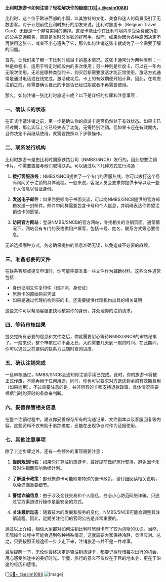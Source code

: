 **比利时旅游卡如何注销？轻松解决你的疑惑[[TG💪+ @esim1088](https://t.me/s/esim1088)]**

比利时，这个位于欧洲西部的小国，以其独特的文化、美食和迷人的风景吸引了无数游客。对于计划前往比利时旅行的朋友来说，比利时旅游卡（Belgium Travel Card）无疑是一个非常实用的选择。这张卡能让你在比利时境内享受免费或折扣的公共交通服务，简直是省时又省钱的好帮手。然而，如果你因为各种原因决定不再使用这张卡，或者不小心遗失了它，那么如何注销这张卡就成为了一个需要了解的问题。

首先，让我们来了解一下比利时旅游卡的基本情况。这张卡通常分为两种类型：一种是单程卡，适用于特定时间段内的多次使用；另一种则是年度卡，可以在一年内无限次使用。无论是哪种类型的卡，购买后都需要激活才能正常使用。激活方式通常是通过电话或在线完成，激活成功后，卡上的有效期便开始计算。因此，在考虑注销之前，你需要确认自己的卡是否已经过期或者不再需要使用。

那么，如何注销一张比利时旅游卡呢？以下是详细的步骤和注意事项：

### 一、确认卡的状态

在正式申请注销之前，第一步是确认你的旅游卡是否仍然处于有效状态。如果卡已经过期，那么实际上它已经失去了功能，无需特别注销。但如果卡还在有效期内，且你决定不再继续使用，就需要按照以下步骤操作。

### 二、联系发行机构

比利时旅游卡是由比利时国家铁路公司（NMBS/SNCB）发行的，因此想要注销卡片，你需要直接与他们取得联系。可以通过以下几种方式进行沟通：

1. **拨打客服热线**：NMBS/SNCB提供了一个专门的客服热线，你可以拨打这个号码询问关于注销的具体流程。一般来说，客服人员会要求你提供卡号以及一些个人信息以验证身份。

2. **发送电子邮件**：如果你更倾向于书面交流，可以向NMBS/SNCB提供的官方邮箱发送一封邮件。邮件中同样需要包含卡号和个人信息，并明确表达你希望注销该卡的愿望。

3. **访问官方网站**：登录NMBS/SNCB的官方网站，寻找相关的注销页面。通常情况下，网站会有专门的表格供用户填写，包括卡号、姓名、联系方式等必要信息。

无论选择哪种方式，务必确保提供的信息准确无误，以免造成不必要的麻烦。

### 三、准备必要的文件

在联系客服或提交申请时，你可能需要准备一些文件作为辅助材料。这些文件通常包括：

- 身份证明文件复印件（如护照、身份证）
- 旅游卡的原始购买凭证
- 如果是通过代理机构购买的卡，还需要提供代理机构出具的相关证明

这些文件可以帮助客服更快地核实你的身份，并处理你的注销请求。

### 四、等待审核结果

提交完所有必要的信息和文件之后，你就需要耐心等待NMBS/SNCB的审核结果了。一般来说，整个审核过程不会太长，大约需要几天到一周的时间。在此期间，你可以通过之前提供的联系方式随时查询进度。

### 五、确认注销完成

一旦审核通过，NMBS/SNCB会通知你注销手续已完成。此时，你的旅游卡将被正式作废，不能再用于任何用途。同时，你也可以要求对方退还剩余的有效期费用（如果适用）。不过需要注意的是，并非所有的卡都支持退款政策，具体情况需要根据当时购买时的条款来判断。

### 六、妥善保管相关信息

在整个注销过程中，建议你妥善保存所有的沟通记录、文件副本以及客服回复等内容。这些资料不仅有助于追踪进度，还能在出现争议时作为证据使用。

### 七、其他注意事项

除了上述步骤之外，还有一些额外的事项需要注意：

1. **提前规划行程**：如果你打算注销旅游卡，最好提前做好旅行安排，避免因卡未及时注销而影响后续计划。
   
2. **了解退卡政策**：部分旅游卡可能附带特殊的退卡政策，请仔细阅读相关说明，以免遗漏重要细节。

3. **警惕诈骗信息**：由于涉及金钱交易和个人隐私，务必小心防范网络诈骗。只通过官方渠道进行操作是最安全的方式。

4. **关注最新动态**：随着技术的发展和服务的变化，NMBS/SNCB可能会调整其注销流程。因此，定期关注他们的官网公告是非常重要的。

通过以上介绍，相信大家都对如何注销比利时旅游卡有了较为清晰的认识。当然，实际操作过程中可能会遇到各种特殊情况，这就需要大家保持冷静，灵活应对。总之，只要按照正规途径一步步走下来，注销旅游卡并不是一件难事。

最后提醒一下，无论你最终决定是否注销旅游卡，都要记得珍惜每次出行的机会，用心感受旅途中的美好时光。毕竟，旅行的意义不仅仅在于目的地本身，更在于沿途的经历和感悟。

[[TG💪+ @esim1088](https://t.me/s/esim1088) ![Image](https://i.postimg.cc/4NQfJmqS/Snipaste-2025-05-13-00-14-12.png)]